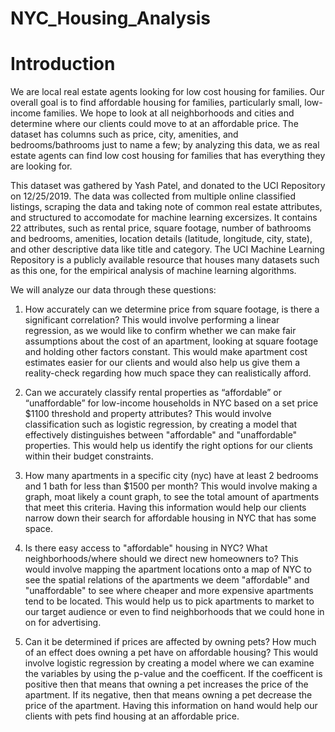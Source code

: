 # NYC_Housing_Analysis

# Introduction
We are local real estate agents looking for low cost housing for families. Our overall goal is to find affordable housing for families, particularly small, low-income families. We hope to look at all neighborhoods and cities and determine where our clients could move to at an affordable price. The dataset has columns such as price, city, amenities, and bedrooms/bathrooms just to name a few; by analyzing this data, we as real estate agents can find low cost housing for families that has everything they are looking for.

This dataset was gathered by Yash Patel, and donated to the UCI Repository on 12/25/2019. The data was collected from multiple online classified listings, scraping the data and taking note of common real estate attributes, and structured to accomodate for machine learning excersizes. It contains 22 attributes, such as rental price, square footage, number of bathrooms and bedrooms, amenities, location details (latitude, longitude, city, state), and other descriptive data like title and category. The UCI Machine Learning Repository is a publicly available resource that houses many datasets such as this one, for the empirical analysis of machine learning algorithms.

We will analyze our data through these questions:

1. How accurately can we determine price from square footage, is there a significant correlation? This would involve performing a linear regression, as we would like to confirm whether we can make fair assumptions about the cost of an apartment, looking at square footage and holding other factors constant. This would make apartment cost estimates easier for our clients and would also help us give them a reality-check regarding how much space they can realistically afford.

2. Can we accurately classify rental properties as “affordable” or “unaffordable” for low-income households in NYC based on a set price $1100 threshold and property attributes? This would involve classification such as logistic regression, by creating a model that effectively distinguishes between "affordable" and "unaffordable" properties. This would help us identify the right options for our clients within their budget constraints.

3. How many apartments in a specific city (nyc) have at least 2 bedrooms and 1 bath for less than $1500 per month? This would involve making a graph, moat likely a count graph, to see the total amount of apartments that meet this criteria. Having this information would help our clients narrow down their search for affordable housing in NYC that has some space.

4. Is there easy access to "affordable" housing in NYC? What neighborhoods/where should we direct new homeowners to? This would involve mapping the apartment locations onto a map of NYC to see the spatial relations of the apartments we deem "affordable" and "unaffordable" to see where cheaper and more expensive apartments tend to be located. This would help us to pick apartments to market to our target audience or even to find neighborhoods that we could hone in on for advertising.

5. Can it be determined if prices are affected by owning pets? How much of an effect does owning a pet have on affordable housing? This would involve logistic regression by creating a model where we can examine the variables by using the p-value and the coefficent. If the coefficent is positive then that means that owning a pet increases the price of the apartment. If its negative, then that means owning a pet decrease the price of the apartment. Having this information on hand would help our clients with pets find housing at an affordable price.

